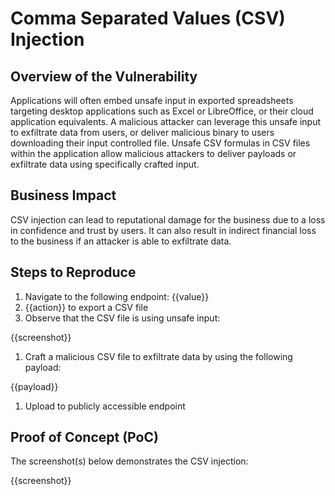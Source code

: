 # Comma Separated Values (CSV) Injection

## Overview of the Vulnerability

Applications will often embed unsafe input in exported spreadsheets targeting desktop applications such as Excel or LibreOffice, or their cloud application equivalents. A malicious attacker can leverage this unsafe input to exfiltrate data from users, or deliver malicious binary to users downloading their input controlled file. Unsafe CSV formulas in CSV files within the application allow malicious attackers to deliver payloads or exfiltrate data using specifically crafted input.

## Business Impact

CSV injection can lead to reputational damage for the business due to a loss in confidence and trust by users. It can also result in indirect financial loss to the business if an attacker is able to exfiltrate data.

## Steps to Reproduce

1. Navigate to the following endpoint: {{value}}
1. {{action}} to export a CSV file
1. Observe that the CSV file is using unsafe input:

{{screenshot}}

1. Craft a malicious CSV file to exfiltrate data by using the following payload:

{{payload}}

1. Upload to publicly accessible endpoint

## Proof of Concept (PoC)

The screenshot(s) below demonstrates the CSV injection:

{{screenshot}}
